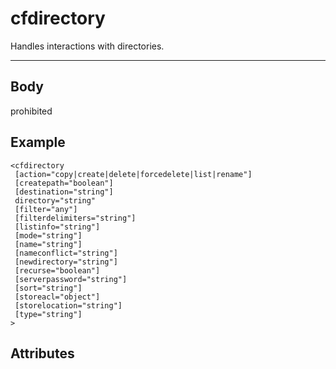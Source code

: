 # cfdirectory


Handles interactions with directories.

---
## Body
prohibited

## Example
```
<cfdirectory
 [action="copy|create|delete|forcedelete|list|rename"]
 [createpath="boolean"]
 [destination="string"]
 directory="string"
 [filter="any"]
 [filterdelimiters="string"]
 [listinfo="string"]
 [mode="string"]
 [name="string"]
 [nameconflict="string"]
 [newdirectory="string"]
 [recurse="boolean"]
 [serverpassword="string"]
 [sort="string"]
 [storeacl="object"]
 [storelocation="string"]
 [type="string"]
>
```
## Attributes
